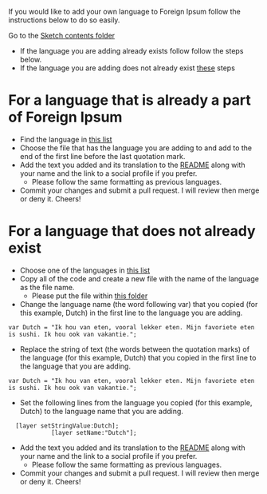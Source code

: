 If you would like to add your own language to Foreign Ipsum follow the instructions below to do so easily. 

Go to the [Sketch contents folder](https://github.com/3raxton/ForeignIpsum/tree/master/Foreign%20Ipsum/Foreign%20Ipsum.sketchplugin/Contents/Sketch)
  * If the language you are adding already exists follow follow the steps below.
  * If the language you are adding does not already exist [these](https://github.com/3raxton/ForeignIpsum/blob/master/Contributing.md#for-a-language-that-does-not-already-exist) steps


# For a language that is already a part of Foreign Ipsum
  * Find the language in [this list](https://github.com/3raxton/ForeignIpsum/tree/master/Foreign%20Ipsum/Foreign%20Ipsum.sketchplugin/Contents/Sketch)
  * Choose the file that has the language you are adding to and add to the end of the first line before the last quotation mark. 
  * Add the text you added and its translation to the [README](https://github.com/3raxton/ForeignIpsum#writers--supported-languages) along with your name and the link to a social profile if you prefer. 
    * Please follow the same formatting as previous languages. 
  * Commit your changes and submit a pull request. I will review then merge or deny it. Cheers!



# For a language that does not already exist
 * Choose one of the languages in [this list](https://github.com/3raxton/ForeignIpsum/tree/master/Foreign%20Ipsum/Foreign%20Ipsum.sketchplugin/Contents/Sketch)
  * Copy all of the code and create a new file with the name of the language as the file name.
    * Please put the file within [this folder](https://github.com/3raxton/ForeignIpsum/tree/master/Foreign%20Ipsum/Foreign%20Ipsum.sketchplugin/Contents/Sketch)
  * Change the language name (the word following var) that you copied (for this example, Dutch) in the first line to the language you are adding.
```
var Dutch = "Ik hou van eten, vooral lekker eten. Mijn favoriete eten is sushi. Ik hou ook van vakantie.";
```
  * Replace the string of text (the words between the quotation marks) of the language (for this example, Dutch) that you copied in the first line to the language that you are adding.
  
```
var Dutch = "Ik hou van eten, vooral lekker eten. Mijn favoriete eten is sushi. Ik hou ook van vakantie.";
```
  
  * Set the following lines from the language you copied (for this example, Dutch) to the language name that you are adding.
``` 
  [layer setStringValue:Dutch];
            [layer setName:"Dutch"];
```
  * Add the text you added and its translation to the [README](https://github.com/3raxton/ForeignIpsum#writers--supported-languages) along with your name and the link to a social profile if you prefer. 
    * Please follow the same formatting as previous languages. 
  * Commit your changes and submit a pull request. I will review then merge or deny it. Cheers!
